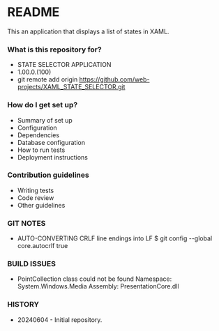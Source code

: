 # README #

This an application that displays a list of states in XAML.

### What is this repository for? ###

* STATE SELECTOR APPLICATION
* 1.00.0.(100)
* git remote add origin https://github.com/web-projects/XAML_STATE_SELECTOR.git

### How do I get set up? ###

* Summary of set up
* Configuration
* Dependencies
* Database configuration
* How to run tests
* Deployment instructions

### Contribution guidelines ###

* Writing tests
* Code review
* Other guidelines

### GIT NOTES ###

*  AUTO-CONVERTING CRLF line endings into LF
   $ git config --global core.autocrlf true

### BUILD ISSUES ###

*  PointCollection class could not be found
   Namespace: System.Windows.Media
   Assembly: PresentationCore.dll

### HISTORY ###

* 20240604 - Initial repository.
